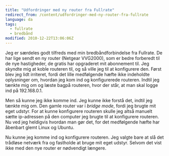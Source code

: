 ```yaml
---
title: "Udfordringer med ny router fra Fullrate"
redirect_from: /content/udfordringer-med-ny-router-fra-fullrate
language: da
tags:
  - fullrate
  - bredbånd
modified: 2010-12-22T13:06:06Z
---
```


Jeg er særdeles godt tilfreds med min bredbåndforbindelse fra Fullrate. De har lige sendt en ny router (Netgear VVG2000), som er bedre forberedt til de nye hastigheder, de gratis har opgraderet mit abonnement til. Jeg skyndte mig at koble routeren til, og så ville jeg til at konfigurere den. Først blev jeg lidt irriteret, fordi det lille medfølgende hæfte ikke indeholdte oplysninger om, hvordan jeg kom ind og konfigurerede routeren. Indtil jeg tænkte mig om og læste bagpå routeren, hvor der står, at man skal logge ind på 192.168.0.1.

Men så kunne jeg ikke komme ind. Jeg kunne ikke forstå det, indtil jeg tænkte mig om. Den gamle router var i _bridge mode_, fordi jeg brugte mit eget udstyr. For at kunne konfigurere routeren skulle jeg altså manuelt sætte ip-adressen på den computer jeg brugte til at konfigurere routeren. Nu ved jeg heldigvis hvordan man gør det, for det medfølgende hæfte har åbenbart glemt Linux og Ubuntu.

Nu kunne jeg komme ind og konfigurere routeren. Jeg valgte bare at slå det trådløse netværk fra og fastholde at bruge mit eget udstyr. Selvom det vist ikke med den nye router er nødvendigt længere.
